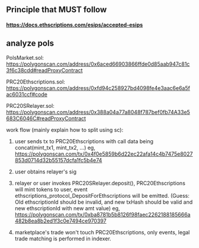 ## Principle that MUST follow

#### https://docs.ethscriptions.com/esips/accepted-esips

## analyze pols

PolsMarket.sol: https://polygonscan.com/address/0x6aced66903866ffde0d85aab947c81c3f6c38cdd#readProxyContract

PRC20Ethscriptions.sol: https://polygonscan.com/address/0xfd94c258927bd4098fe4e3aac6e6a5fac6031ccf#code

PRC20SRelayer.sol: https://polygonscan.com/address/0x388a04a77a8048f787bef0fb74A33e5683C6046C#readProxyContract


work flow (mainly explain how to split using sc):

1. user sends tx to PRC20Ethscriptions with call data being concat(mint_tx1, mint_tx2, ...)
    eg, https://polygonscan.com/tx/0x4f0e5859b6d22ec22afa14c4b7475e8027853d0714d32b55157dcfa1fc5b4e74

2. user obtains relayer's sig

3. relayer or user invokes PRC20SRelayer.deposit(), PRC20Ethscriptions will mint tokens to user, event ethscriptions_protocol_DepositForEthscriptions will be emitted. (Guess: Old ethscriptionId should be invalid, and new txHash should be valid and new ethscriptionId with new amt value)
    eg, https://polygonscan.com/tx/0xba8781b5b8126f98faec2262188185666a482b8ea8b2ed1f3c0e7494ce970397

4. marketplace's trade won't touch PRC20Ethscriptions, only events, legal trade matching is performed in indexer.
